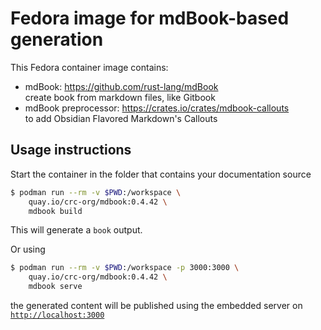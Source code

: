 Fedora image for mdBook-based generation
========================================


This Fedora container image contains:

  - mdBook: https://github.com/rust-lang/mdBook  
    create book from markdown files, like Gitbook
  - mdBook preprocessor: https://crates.io/crates/mdbook-callouts  
    to add Obsidian Flavored Markdown's Callouts


## Usage instructions
Start the container in the folder that contains your documentation source

```bash
$ podman run --rm -v $PWD:/workspace \
    quay.io/crc-org/mdbook:0.4.42 \
    mdbook build
```

This will generate a `book` output.

Or using

```bash
$ podman run --rm -v $PWD:/workspace -p 3000:3000 \
    quay.io/crc-org/mdbook:0.4.42 \
    mdbook serve
```

the generated content will be published using the embedded server on [`http://localhost:3000`](http://localhost:3000)
